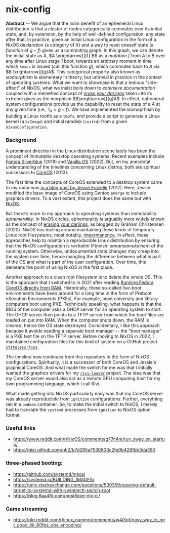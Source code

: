 # nix-config

__Abstract__ -- We argue that the main benefit of an ephemeral Linux distribution is that a cluster of nodes categorically commutes over its initial state, and, by extension, by the help of well-defined configuration, any state after that. In practice, given an initial Linux configuration in the form of a NixOS declaration (a _category_ of $X$) and a way to reset oneself state (a _function_ of $g \circ f$) gives us a commuting graph. In this graph, we can denote the initial state as $A$, $A \xrightarrow[]{f} B$ as a _mutation_ $f$ from $A$ to $B$ over any time after Linux stage 1 boot, towards an arbitrary moment in time which `kexec` is issued (call this function $g$), which commutes back to $A$ via $B \xrightarrow[]{g}A$. This categorical property also known as _isomorphism_ is elementary in theory, but untrivial in practice in the context of operating systems. What we want to showcase is that a tedious "side-effect" of NixOS, what we insist boils down to _extensive documentation_ coupled with a memefied concept of _[erase your darlings](https://grahamc.com/blog/erase-your-darlings/)_ taken into its extreme gives us the morphism $B\xrightarrow[]{g}A$. In effect, ephemeral system configurations provide us the capability to reset the state of a $A$ at any given time (i.e., $1_A = g \circ f$). We have implemented the isomoprhism by building a Linux rootfs as a `tmpfs`, and provide a script to generate a Linux kernel (a `bzImage`) and initial ramdisk (`initrd`) from a given `nixosConfiguration`.

### Background

A prominent direction in the Linux distribution scene lately has been the concept of _immutable_ desktop operating systems. Recent examples include [Fedora Silverblue](https://silverblue.fedoraproject.org) (2018) and [Vanilla OS](https://vanillaos.org) (2022). But, on my anecdotal understanding of the timelines concerning Linux distros, both are spiritual successors to [CoreOS](https://coreos.com/) (2013).

The first time the concepts of CoreOS extended to a desktop system came to my radar was [in a blog post by Jessie Frazelle](https://blog.jessfraz.com/post/ultimate-linux-on-the-desktop/) (2017). Here, Jessie modified the base image of CoreOS using Gentoo `emerge` to include graphics drivers. To a vast extent, this project does the same but with [NixOS](https://nixos.org).

But there's more to my approach to operating systems than immutability: _ephemerality_. In NixOS circles, ephemerality is arguably more widely known as the concept of [erasing your darlings](https://grahamc.com/blog/erase-your-darlings/), as blogged by Graham Christensen (2020). NixOS has tooling around maintaining these kinds of temporary Linux root filesystems, most notably, [impermanence](https://github.com/nix-community/impermanence). In effect, these approaches help to maintain a reproducible Linux distribution by ensuring that the NixOS configuration is _verbatim_ (Finnish: _sanansamukainen_) of the running system. Otherwise, undocumented state changes may creep into the system over time, hence mangling the difference between what is part of the OS and what is part of the user configuration. Over time, this demeans the point of using NixOS in the first place.

Another approach to a clean root filesystem is to delete the whole OS. This is the approach that I switched to in 2021 after reading [Running Fedora CoreOS directly from RAM](https://docs.fedoraproject.org/en-US/fedora-coreos/live-booting/). Historically, these so-called _live-boot_ environments have been around for a long time in the form of Preboot eXecution Environments (PXEs). For example, most university and library computers boot using PXE. Technically speaking, what happens is that the BIOS of the computer asks a DHCP server for an operating system to start. The DHCP server then points to a TFTP server from which the boot files are loaded on put into RAM. When the computer shuts down, the RAM is cleared, hence the OS state destroyed. Coincidentally, I like this approach because it avoids needing a separate boot manager -- the "boot manager" is a PXE text file on the TFTP server.  Before moving to NixOS in 2022, I maintained configuration files for this kind of system on a GitHub project [`stateless-fcos`](https://github.com/jhvst/stateless-fcos).

The timeline now continues from this repository in the form of NixOS configurations. Spiritually, it is a successor of both CoreOS and Jessie's graphical CoreOS. And what made the switch for me was that I initially wanted the graphics drivers for my [`rivi-loader`](https://github.com/periferia-labs/rivi-loader) project. The idea was that my CoreOS server would also act as a remote GPU computing host for my own programming language, which I call Rivi.

What made getting into NixOS particularly easy was that my CoreOS server was already reproducible from `ignition` configurations. Further, everything ran in a `podman` container. So, to make the initial switch to NixOS, I merely had to translate the `systemd` processes from `ignition` to NixOS option format.

### Useful links

- https://www.reddit.com/r/NixOS/comments/g77n4m/run_sway_on_startup/
- https://gist.github.com/nh2/b7d285a7530603c2fe0b426fbb3da350

### three-phased booting:
- https://github.com/systemd/mkosi
- https://systemd.io/BUILDING_IMAGES/
- https://unix.stackexchange.com/questions/539359/passing-default-target-to-systemd-with-systemctl-switch-root
- https://blog.6aa4fd.com/post/ipxe-nix-ci/

### Game streaming
- https://old.reddit.com/r/linux_gaming/comments/w4i3qf/easy_way_to_get_good_4k_60fps_obs_encoding/
